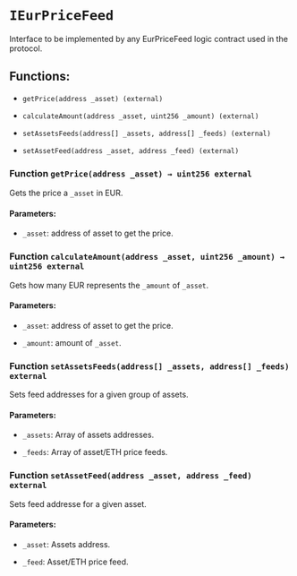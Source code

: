 # `IEurPriceFeed`

Interface to be implemented by any EurPriceFeed logic contract used in the protocol.

## Functions:

- `getPrice(address _asset) (external)`

- `calculateAmount(address _asset, uint256 _amount) (external)`

- `setAssetsFeeds(address[] _assets, address[] _feeds) (external)`

- `setAssetFeed(address _asset, address _feed) (external)`

### Function `getPrice(address _asset) → uint256 external`

Gets the price a `_asset` in EUR.

#### Parameters:

- `_asset`: address of asset to get the price.

### Function `calculateAmount(address _asset, uint256 _amount) → uint256 external`

Gets how many EUR represents the `_amount` of `_asset`.

#### Parameters:

- `_asset`: address of asset to get the price.

- `_amount`: amount of `_asset`.

### Function `setAssetsFeeds(address[] _assets, address[] _feeds) external`

Sets feed addresses for a given group of assets.

#### Parameters:

- `_assets`: Array of assets addresses.

- `_feeds`: Array of asset/ETH price feeds.

### Function `setAssetFeed(address _asset, address _feed) external`

Sets feed addresse for a given asset.

#### Parameters:

- `_asset`: Assets address.

- `_feed`: Asset/ETH price feed.
